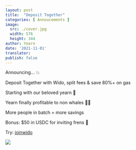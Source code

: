 ```yaml
---
layout: post
title:  "Deposit Together"
categories: [ Annoucements ]
image:
  src: ./cover.jpg
  width: 576
  height: 344
author: Yearn
date: '2021-11-01'
translator:
publish: false
---
```


Announcing… 💥

Deposit Together with Wido, split fees & save 80%+ on gas

Starting with our beloved yearn 💙

Yearn finally profitable to non whales 🍤🦀

More people in batch = more savings

Bonus: $50 in USDC for inviting frens 🤑

Try: [joinwido](https://app.joinwido.com/?page=detail&address=0x8cc94ccd0f3841a468184aCA3Cc478D2148E1757)

![](/_posts/_announcements/deposit-together/deposit-together.png)
